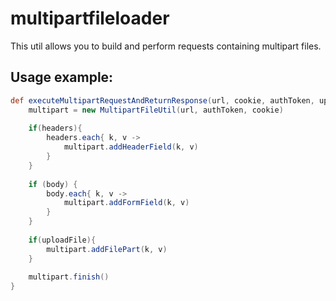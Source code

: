 # multipartfileloader

This util allows you to build and perform requests containing multipart files.

## Usage example:

```groovy
def executeMultipartRequestAndReturnResponse(url, cookie, authToken, uploadFile, headers = [:], body = [:]) {
    multipart = new MultipartFileUtil(url, authToken, cookie)
    
    if(headers){
        headers.each{ k, v ->
            multipart.addHeaderField(k, v)
        }
    }
    
    if (body) {
        body.each{ k, v ->
            multipart.addFormField(k, v)
        }
    }
    
    if(uploadFile){
        multipart.addFilePart(k, v)
    }
    
    multipart.finish()
}
```